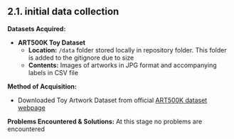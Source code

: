## 2.1. initial data collection

**Datasets Acquired:**  
- **ART500K Toy Dataset**
  - **Location:** `/data` folder stored locally in repository folder. This folder is added to the gitignore due to size
  - **Contents:** Images of artworks in JPG format and accompanying labels in CSV file

**Method of Acquisition:**  
- Downloaded Toy Artwork Dataset from official [ART500K dataset webpage](https://deepart.hkust.edu.hk/ART500K/art500k.html)

**Problems Encountered & Solutions:**
At this stage no problems are encountered